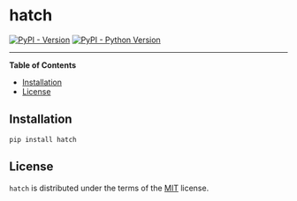 # hatch

[![PyPI - Version](https://img.shields.io/pypi/v/hatch.svg)](https://pypi.org/project/hatch)
[![PyPI - Python Version](https://img.shields.io/pypi/pyversions/hatch.svg)](https://pypi.org/project/hatch)

-----

**Table of Contents**

- [Installation](#installation)
- [License](#license)

## Installation

```console
pip install hatch
```

## License

`hatch` is distributed under the terms of the [MIT](https://spdx.org/licenses/MIT.html) license.
